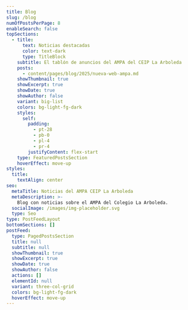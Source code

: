 ```yaml
---
title: Blog
slug: /blog
numOfPostsPerPage: 8
enableSearch: false
topSections:
  - title:
      text: Noticias destacadas
      color: text-dark
      type: TitleBlock
    subtitle: El tablón de anuncios del AMPA del CEIP La Arboleda
    posts:
      - content/pages/blog/2025/nueva-web-ampa.md
    showThumbnail: true
    showExcerpt: true
    showDate: true
    showAuthor: false
    variant: big-list
    colors: bg-light-fg-dark
    styles:
      self:
        padding:
          - pt-28
          - pb-0
          - pl-4
          - pr-4
        justifyContent: flex-start
    type: FeaturedPostsSection
    hoverEffect: move-up
styles:
  title:
    textAlign: center
seo:
  metaTitle: Noticias del AMPA CEIP La Arboleda
  metaDescription: >-
    Blog con noticias sobre el AMPA del Colegio La Arboleda.
  socialImage: /images/img-placeholder.svg
  type: Seo
type: PostFeedLayout
bottomSections: []
postFeed:
  type: PagedPostsSection
  title: null
  subtitle: null
  showThumbnail: true
  showExcerpt: true
  showDate: true
  showAuthor: false
  actions: []
  elementId: null
  variant: three-col-grid
  colors: bg-light-fg-dark
  hoverEffect: move-up
---
```

